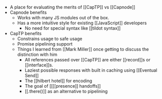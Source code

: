 - A place for evaluating the merits of [[CapTP]] vs [[Capnode]]
- Capnode benefits
    - Works with many JS modules out of the box.
    - Has a more intuitive style for existing [[JavaScript]] developers
        - No need for special syntax like [[tildot syntax]]
- CapTP benefits
    - Constrains usage to safe usage
    - Promise pipelining support
    - Things I learned from [[Mark Miller]] once getting to discuss the distinction with him
        - All references passed over [[CapTP]] are either [[record]]s or [[interface]]s.
        - Laziest possible responses with built in caching using [[Eventual Send]]
        - The [[hilbert hotel]] for encoding
        - The goal of [[[[presence]] handoffs]] 
        - [[.there()]] as an alternative to pipelining
